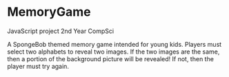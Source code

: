 # MemoryGame
JavaScript project 2nd Year CompSci

A SpongeBob themed memory game intended for young kids. Players must select two alphabets to reveal two images. If the 
two images are the same, then a portion of the background picture will be revealed! If not, then the player must try again.


